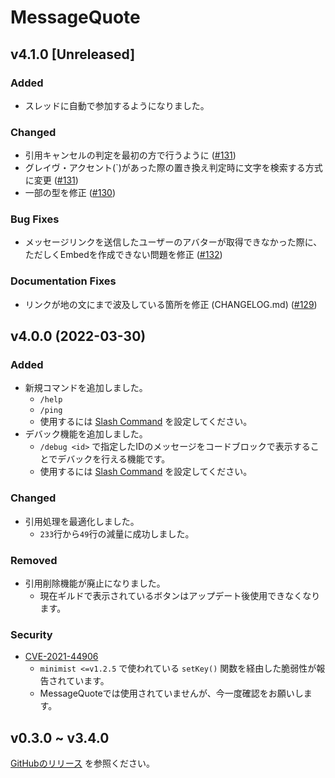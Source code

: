 # MessageQuote

## v4.1.0 [Unreleased]

### Added

- スレッドに自動で参加するようになりました。

### Changed

- 引用キャンセルの判定を最初の方で行うように ([#131](https://github.com/approvers/MessageQuote/pull/131))
- グレイヴ・アクセント(`)があった際の置き換え判定時に文字を検索する方式に変更 ([#131](https://github.com/approvers/MessageQuote/pull/131))
- 一部の型を修正 ([#130](https://github.com/approvers/MessageQuote/pull/130))

### Bug Fixes

- メッセージリンクを送信したユーザーのアバターが取得できなかった際に、ただしくEmbedを作成できない問題を修正 ([#132](https://github.com/approvers/MessageQuote/pull/132))

### Documentation Fixes

- リンクが地の文にまで波及している箇所を修正 (CHANGELOG.md) ([#129](https://github.com/approvers/MessageQuote/pull/129))

## v4.0.0 (2022-03-30)

### Added

- 新規コマンドを追加しました。
  - `/help`
  - `/ping`
  - 使用するには [Slash Command](./src/setup/README.md) を設定してください。
- デバック機能を追加しました。
  - `/debug <id>` で指定したIDのメッセージをコードブロックで表示することでデバックを行える機能です。
  - 使用するには [Slash Command](./src/setup/README.md) を設定してください。

### Changed

- 引用処理を最適化しました。
  - `233`行から`49`行の減量に成功しました。

### Removed

- 引用削除機能が廃止になりました。
  - 現在ギルドで表示されているボタンはアップデート後使用できなくなります。

### Security

- [CVE-2021-44906](https://github.com/advisories/GHSA-xvch-5gv4-984h)
  - `minimist <=v1.2.5` で使われている `setKey()` 関数を経由した脆弱性が報告されています。
  - MessageQuoteでは使用されていませんが、今一度確認をお願いします。

## v0.3.0 ~ v3.4.0

[GitHubのリリース](https://github.com/approvers/MessageQuote/releases) を参照ください。
